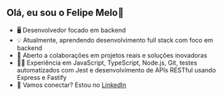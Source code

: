 ## Olá, eu sou o Felipe Melo👋

- 🖥️ Desenvolvedor focado em backend
- 💡 Atualmente, aprendendo desenvolvimento full stack com foco em backend
- 🤝 Aberto a colaborações em projetos reais e soluções inovadoras
- 🧑‍💻 Experiência em JavaScript, TypeScript, Node.js, Git, testes automatizados com Jest 
e desenvolvimento de APIs RESTful usando Express e Fastify
- 🔗 Vamos conectar? Estou no [LinkedIn](https://www.linkedin.com/in/felipeomelo/)
